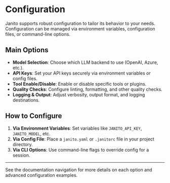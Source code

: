 # Configuration

Janito supports robust configuration to tailor its behavior to your needs. Configuration can be managed via environment variables, configuration files, or command-line options.

## Main Options

- **Model Selection**: Choose which LLM backend to use (OpenAI, Azure, etc.).
- **API Keys**: Set your API keys securely via environment variables or config files.
- **Tool Enable/Disable**: Enable or disable specific tools or plugins.
- **Quality Checks**: Configure linting, formatting, and other quality checks.
- **Logging & Output**: Adjust verbosity, output format, and logging destinations.

## How to Configure

1. **Via Environment Variables**: Set variables like `JANITO_API_KEY`, `JANITO_MODEL`, etc.
2. **Via Config File**: Place a `janito.yaml` or `.janitorc` file in your project directory.
3. **Via CLI Options**: Use command-line flags to override config for a session.

---

See the documentation navigation for more details on each option and advanced configuration examples.
